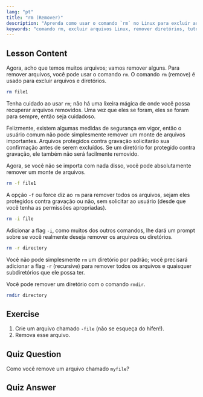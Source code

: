 ```yaml
---
lang: "pt"
title: "rm (Remover)"
description: "Aprenda como usar o comando `rm` no Linux para excluir arquivos e diretórios com segurança. Entenda as opções como -f, -i, -r e rmdir. Comece sua jornada no Linux!"
keywords: "comando rm, excluir arquivos Linux, remover diretórios, tutorial Linux, Linux para iniciantes, rmdir, guia Linux"
---
```


## Lesson Content

Agora, acho que temos muitos arquivos; vamos remover alguns. Para remover arquivos, você pode usar o comando `rm`. O comando `rm` (remove) é usado para excluir arquivos e diretórios.

```bash
rm file1
```

Tenha cuidado ao usar `rm`; não há uma lixeira mágica de onde você possa recuperar arquivos removidos. Uma vez que eles se foram, eles se foram para sempre, então seja cuidadoso.

Felizmente, existem algumas medidas de segurança em vigor, então o usuário comum não pode simplesmente remover um monte de arquivos importantes. Arquivos protegidos contra gravação solicitarão sua confirmação antes de serem excluídos. Se um diretório for protegido contra gravação, ele também não será facilmente removido.

Agora, se você não se importa com nada disso, você pode absolutamente remover um monte de arquivos.

```bash
rm -f file1
```

A opção `-f` ou force diz ao `rm` para remover todos os arquivos, sejam eles protegidos contra gravação ou não, sem solicitar ao usuário (desde que você tenha as permissões apropriadas).

```bash
rm -i file
```

Adicionar a flag `-i`, como muitos dos outros comandos, lhe dará um prompt sobre se você realmente deseja remover os arquivos ou diretórios.

```bash
rm -r directory
```

Você não pode simplesmente `rm` um diretório por padrão; você precisará adicionar a flag `-r` (recursive) para remover todos os arquivos e quaisquer subdiretórios que ele possa ter.

Você pode remover um diretório com o comando `rmdir`.

```bash
rmdir directory
```

## Exercise

1. Crie um arquivo chamado `-file` (não se esqueça do hífen!).
2. Remova esse arquivo.

## Quiz Question

Como você remove um arquivo chamado `myfile`?

## Quiz Answer
